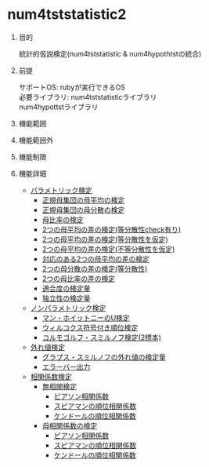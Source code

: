 num4tststatistic2
=================
1. 目的

    統計的仮説検定(num4tststatistic & num4hypothtstの統合)

1. 前提

   サポートOS: rubyが実行できるOS  
   必要ライブラリ:  num4tststatisticライブラリ  
                   num4hypottstライブラリ  

1. 機能範囲

1. 機能範囲外

1. 機能制限

1. 機能詳細
    * [パラメトリック検定](parametric.md)
      - [正規母集団の母平均の検定](populationMean.md)
      - [正規母集団の母分散の検定](populationVar.md)
      - [母比率の検定](populationRatio.md)
      - [2つの母平均の差の検定(等分散性check有り)](diffPopulationVarMean.md)
      - [2つの母平均の差の検定(等分散性を仮定)](diffPopulationMean2EquVar.md)
      - [2つの母平均の差の検定(不等分散性を仮定)](diffPopulationMean2UnEquVar.md)
      - [対応のある2つの母平均の差の検定](diffPopulationMean.md)
      - [2つの母分散の差の検定(等分散性)](diffPopulationVar.md)
      - [2つの母比率の差の検定](diffPopulationRatio.md)
      - [適合度の検定量](fidelity.md)
      - [独立性の検定量](independency.md)
    * [ノンパラメトリック検定](nonparametoric.md)
      - [マン・ホイットニーのU検定](utest.md)
      - [ウィルコクス符号付き順位検定](wilcoxontest.md)
      - [コルモゴルフ・スミルノフ検定(2標本)](ks2test.md)
    * [外れ値検定](outlier.md)
      - [グラプス・スミルノフの外れ値の検定量](grubbs.md)
      - [エラーバー出力](errbar.md)
    * [相関係数検定](corre.md)
      * [無相関検定](no_corre.md)
        - [ピアソン相関係数](pearsoCorrelation.md)
        - [スピアマンの順位相関係数](spearmanscorr.md)
        - [ケンドールの順位相関係数](kendallscorr.md)
      * [母相関係数の検定](popu_corre.md)
        - [ピアソン相関係数](pearsoCorrelation.md)
        - [スピアマンの順位相関係数](spearmanscorr.md)
        - [ケンドールの順位相関係数](kendallscorr.md)

